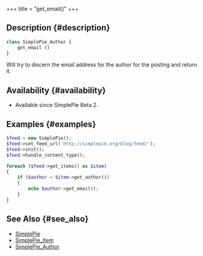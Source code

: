 +++
title = "get_email()"
+++

## Description {#description}

```php
class SimplePie_Author {
    get_email ()
}
```

Will try to discern the email address for the author for the posting and return it.

## Availability {#availability}

- Available since SimplePie Beta 2.

## Examples {#examples}

```php
$feed = new SimplePie();
$feed->set_feed_url('http://simplepie.org/blog/feed/');
$feed->init();
$feed->handle_content_type();

foreach ($feed->get_items() as $item)
{
    if ($author = $item->get_author())
    {
        echo $author->get_email();
    }
}
```

## See Also {#see_also}

- [SimplePie](@/wiki/reference/simplepie/_index.md)
- [SimplePie_Item](@/wiki/reference/simplepie_item/_index.md)
- [SimplePie_Author](@/wiki/reference/simplepie_author/_index.md)
